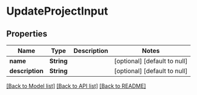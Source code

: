 # UpdateProjectInput

## Properties

| Name            | Type       | Description | Notes                        |
| --------------- | ---------- | ----------- | ---------------------------- |
| **name**        | **String** |             | [optional] [default to null] |
| **description** | **String** |             | [optional] [default to null] |

[[Back to Model list]](../README.md#documentation-for-models) [[Back to API list]](../README.md#documentation-for-api-endpoints) [[Back to README]](../README.md)
